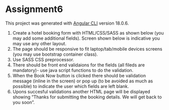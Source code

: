 # Assignment6

This project was generated with [Angular CLI](https://github.com/angular/angular-cli) version 18.0.6.

1. Create a hotel booking form with HTML/CSS/SASS as shown below (you may add some 
additional fields). Screen shown below is indicative you may use any other layout. 
2. The page should be responsive to fit laptop/tab/mobile devices screens (you may use 
bootstrap container class). 
3. Use SASS  CSS preprocessor. 
4. There should be front end validaions for the fields (all fileds are mandatory)- use java script 
functions to do the validation. 
5. When the Book  Now button is clicked there should be validation message (inline in the 
screen) or pop up (to be avoided as much as possible) to indicate the user which fields are 
left blank. 
6. Upons succesful validations another HTML page will be displayed showing “Thanks for 
submitting the booking details. We will get back to you soon”.
